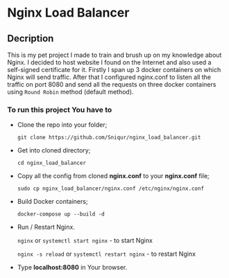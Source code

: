 # Nginx Load Balancer

## Decription

This is my pet project I made  to train and brush up on my knowledge about Nginx. I decided to host website I found on the Internet and also used a self-signed certificate for it. Firstly I span up 3 docker containers on which Nginx will send traffic. After that I configured nginx.conf to listen all the traffic on port 8080 and send all the requests on three docker containers using `Round Robin` method (default method). 

### To run this project You have to 

 * Clone the repo into your folder;
 
    `git clone https://github.com/Sniqur/nginx_load_balancer.git`

 * Get into cloned directory;

    `cd nginx_load_balancer` 

 * Copy all the config from cloned **nginx.conf** to your  **nginx.conf** file;

    `sudo cp nginx_load_balancer/nginx.conf /etc/nginx/nginx.conf`

 * Build Docker containers;

    `docker-compose up --build -d`

* Run / Restart Nginx.

    `nginx` or `systemctl start nginx` - to start Nginx

    `nginx -s reload`  or  `systemctl restart nginx` - to restart Nginx


* Type **localhost:8080** in Your browser.
